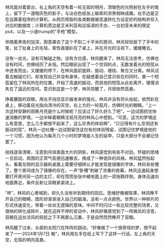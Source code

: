 林风面对着窗台，右上角的天空有着一轮无瑕的明月，清银色的光照射在左手的笔上，留下了一道暗灰色的影子，与淡白色纸张上碳素的浓黑相映成趣。右手边是正在运算着程序的计算机，从网页爬取的各类数据被高速转化为设定好的结构并存入对应的数据库；计算机旁边是艾米利亚和远坂凛的手办、一台初音未来的限定ps4，以及一小座trump的"手枪”模型。

伴随着黑夜的加深，困意袭击了这个不到二十平米的房间，林风轻轻放下了手中的笔，扯了扯身上的毛毯，索性直接趴在了桌上，并在月光的注视下，缓缓睡去。

没有一丝光，没有可触碰之物，没有方位感，林风醒来了，林风无法思考，仿佛也没有时间，仿佛经历了永恒。然后眼前出现了一个空洞的点，无数发着光的短弦从中迸发而出，又缓缓的停下，在林风面前旋转、振动、缠绕、聚合又分离。林风试着去触碰它们，却发现自己并没有身体，在疑惑着自己意识存在的同时，某一个短弦留在了林风所在的位置，开始了高速的振动，而其他的短弦从此处离开，慢慢消失在了遥远的空间。意识到这是一个梦，林风惊醒了，月球依然高悬。

挣着朦胧的双眼，用左手挡住显示器发来的强光，林风并没有将头抬起，依然趴在桌上，移动着目光指向清冷的天空，右上方的一轮孤月，仿佛时光的眼睛。“上一次这样安静的观察月亮是什么时候呢？应该过了好久好久了吧”，一边试图抓住快速消散的梦境，一边半眯着眼睛注视月亮的林风心中想到。“可恶，这次的梦境这么有意思，怎么几乎都想不起来了，这么珍贵的体验啊”，“只记得有什么空洞还有振动的弦”，林风一边吐槽一边试图留住这仅有的体验残留，试图记住梦境是他的一个习惯，因为他认为每天几个小时的梦境是人生的延申，只是大部分不会被记住罢了。

视线逐渐清晰，注意到月球表面大片的阴影，林风感觉到有些不对劲。怀疑的思绪一旦启动，周围的正常气氛便迅速散去，换成了一种诡异的风格。林风猛然抬起头，看着左侧的显示器和桌面上需要仔细辨认才能发现是镜像的字体，林风有些懵了。整个房间成为了镜像的存在，一声“卧槽”刺破了浓重的夜幕，林风迅速起身想要打开房间另一边的主灯，却在慌慌张张中被地面上的一双拖鞋绊倒，身体迅速向地面靠近，条件反射让双眼紧紧闭上。

“咚”，林风的心里喊到，却久久没有听到期待的回应。思绪好像被阻滞，林风睁不开自己的眼睛，图形却渐渐进入自己的脑海，没有一点点颜色。世界以一种碎片的形式快速变化，带着一丝丝无逻辑的意味。中间不时闪过一些比较完整的场景，又很快的转化成碎片，就在这样不停的变动中，林风好像感觉到了一阵微风的凉意，双眼在这丝凉风的轻抚之下不再那么沉重，于是自然而然睁开了双眼。

林风醒了过来，头部的太阳穴在阵阵的跳动，“好像做了一个很奇怪的梦，想不起来了——2024年1月7日 晚”，林风用左手在纸上写下了这样一行话。左上角的天空，无瑕的明月高悬。